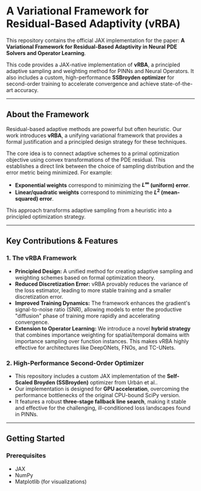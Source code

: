 # A Variational Framework for Residual-Based Adaptivity (vRBA)


This repository contains the official JAX implementation for the paper: **A Variational Framework for Residual-Based Adaptivity in Neural PDE Solvers and Operator Learning**.

This code provides a JAX-native implementation of **vRBA**, a principled adaptive sampling and weighting method for PINNs and Neural Operators. It also includes a custom, high-performance **SSBroyden optimizer** for second-order training to accelerate convergence and achieve state-of-the-art accuracy.

---

## About the Framework

Residual-based adaptive methods are powerful but often heuristic. Our work introduces **vRBA**, a unifying variational framework that provides a formal justification and a principled design strategy for these techniques.

The core idea is to connect adaptive schemes to a primal optimization objective using convex transformations of the PDE residual. This establishes a direct link between the choice of sampling distribution and the error metric being minimized. For example:
* **Exponential weights** correspond to minimizing the **$L^\infty$ (uniform) error**.
* **Linear/quadratic weights** correspond to minimizing the **$L^2$ (mean-squared) error**.

This approach transforms adaptive sampling from a heuristic into a principled optimization strategy.

---

## Key Contributions & Features

### 1. The vRBA Framework
* **Principled Design:** A unified method for creating adaptive sampling and weighting schemes based on formal optimization theory.
* **Reduced Discretization Error:** vRBA provably reduces the variance of the loss estimator, leading to more stable training and a smaller discretization error.
* **Improved Training Dynamics:** The framework enhances the gradient's signal-to-noise ratio (SNR), allowing models to enter the productive "diffusion" phase of training more rapidly and accelerating convergence.
* **Extension to Operator Learning:** We introduce a novel **hybrid strategy** that combines importance weighting for spatial/temporal domains with importance sampling over function instances. This makes vRBA highly effective for architectures like DeepONets, FNOs, and TC-UNets.

### 2. High-Performance Second-Order Optimizer
* This repository includes a custom JAX implementation of the **Self-Scaled Broyden (SSBroyden)** optimizer from Urbán et al..
* Our implementation is designed for **GPU acceleration**, overcoming the performance bottlenecks of the original CPU-bound SciPy version.
* It features a robust **three-stage fallback line search**, making it stable and effective for the challenging, ill-conditioned loss landscapes found in PINNs.
---

## Getting Started

### Prerequisites
* JAX
* NumPy
* Matplotlib (for visualizations)

